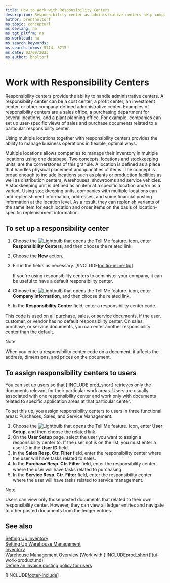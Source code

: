 ```yaml
---
title: How to Work with Responsibility Centers
description: Responsibility center as administrative centers help companies set up user-specific views of sales and purchase documents related exclusively to each center.
author: brentholtorf
ms.topic: conceptual
ms.devlang: na
ms.tgt_pltfrm: na
ms.workload: na
ms.search.keywords:
ms.search.forms: 5714, 5715
ms.date: 03/09/2023
ms.author: bholtorf
---
```

# Work with Responsibility Centers

Responsibility centers provide the ability to handle administrative centers. A responsibility center can be a cost center, a profit center, an investment center, or other company-defined administrative center. Examples of responsibility centers are a sales office, a purchasing department for several locations, and a plant planning office. For example, companies can set up user-specific views of sales and purchase documents related to a particular responsibility center.  

Using multiple locations together with responsibility centers provides the ability to manage business operations in flexible, optimal ways.

Multiple locations allows companies to manage their inventory in multiple locations using one database. Two concepts, locations and stockkeeping units, are the cornerstones of this granule. A location is defined as a place that handles physical placement and quantities of items. The concept is broad enough to include locations such as plants or production facilities as well as distribution centers, warehouses, showrooms and service vehicles. A stockkeeping unit is defined as an item at a specific location and/or as a variant. Using stockkeeping units, companies with multiple locations can add replenishment information, addresses, and some financial posting information at the location level. As a result, they can replenish variants of the same item for each location and order items on the basis of location-specific replenishment information.  

## To set up a responsibility center

1. Choose the ![Lightbulb that opens the Tell Me feature.](media/ui-search/search_small.png "Tell me what you want to do") icon, enter **Responsibility Centers**, and then choose the related link.  
2. Choose the **New** action.  
3. Fill in the fields as necessary. [!INCLUDE[tooltip-inline-tip](includes/tooltip-inline-tip_md.md)]  

    If you're using responsibility centers to administer your company, it can be useful to have a default responsibility center.
4. Choose the ![Lightbulb that opens the Tell Me feature.](media/ui-search/search_small.png "Tell me what you want to do") icon, enter **Company Information**, and then choose the related link.
5. In the **Responsibility Center** field, enter a responsibility center code.

This code is used on all purchase, sales, or service documents, if the user, customer, or vendor has no default responsibility center. On sales, purchase, or service documents, you can enter another responsibility center than the default.

> [!NOTE]  
> When you enter a responsibility center code on a document, it affects the address, dimensions, and prices on the document.  

## To assign responsibility centers to users

You can set up users so that [!INCLUDE [prod_short](includes/prod_short.md)] retrieves only the documents relevant for their particular work areas. Users are usually associated with one responsibility center and work only with documents related to specific application areas at that particular center.  

To set this up, you assign responsibility centers to users in three functional areas: Purchases, Sales, and Service Management.  

1. Choose the ![Lightbulb that opens the Tell Me feature.](media/ui-search/search_small.png "Tell me what you want to do") icon, enter **User Setup**, and then choose the related link.  
2. On the **User Setup** page, select the user you want to assign a responsibility center to. If the user not is on the list, you must enter a user ID in the **User ID** field.  
3. In the **Sales Resp. Ctr. Filter** field, enter the responsibility center where the user will have tasks related to sales.  
4. In the **Purchase Resp. Ctr. Filter** field, enter the responsibility center where the user will have tasks related to purchasing.  
5. In the **Service Resp. Ctr. Filter** field, enter the responsibility center where the user will have tasks related to service management.  

> [!NOTE]  
> Users can view only those posted documents that related to their own responsibility center. However, they can view all ledger entries and navigate to other posted documents from the ledger entries.

## See also

[Setting Up Inventory](inventory-setup-inventory.md)  
[Setting Up Warehouse Management](warehouse-setup-warehouse.md)  
[Inventory](inventory-manage-inventory.md)  
[Warehouse Management Overview](design-details-warehouse-management.md)
[Work with [!INCLUDE[prod_short](includes/prod_short.md)]](ui-work-product.md)  
[Define an invoice posting policy for users](admin-setup-invoice-posting-policy.md)

[!INCLUDE[footer-include](includes/footer-banner.md)]
